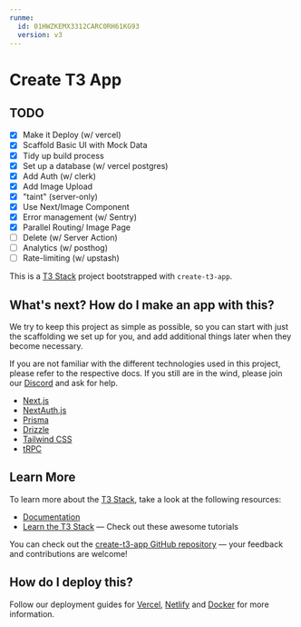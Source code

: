 ```yaml
---
runme:
  id: 01HWZKEMX3312CARC0RH61KG93
  version: v3
---
```


# Create T3 App

## TODO

- [X] Make it Deploy (w/ vercel)
- [X] Scaffold Basic UI with Mock Data
- [X] Tidy up build process
- [X] Set up a database (w/ vercel postgres)
- [X] Add Auth (w/ clerk)
- [X] Add Image Upload
- [X] "taint" (server-only)
- [X] Use Next/Image Component
- [X] Error management (w/ Sentry)
- [X] Parallel Routing/ Image Page
- [ ] Delete (w/ Server Action)
- [ ] Analytics (w/ posthog)
- [ ] Rate-limiting (w/ upstash)

This is a [T3 Stack](https://create.t3.gg/) project bootstrapped with `create-t3-app`.

## What's next? How do I make an app with this?

We try to keep this project as simple as possible, so you can start with just the scaffolding we set up for you, and add additional things later when they become necessary.

If you are not familiar with the different technologies used in this project, please refer to the respective docs. If you still are in the wind, please join our [Discord](https://t3.gg/discord) and ask for help.

- [Next.js](https://nextjs.org)
- [NextAuth.js](https://next-auth.js.org)
- [Prisma](https://prisma.io)
- [Drizzle](https://orm.drizzle.team)
- [Tailwind CSS](https://tailwindcss.com)
- [tRPC](https://trpc.io)

## Learn More

To learn more about the [T3 Stack](https://create.t3.gg/), take a look at the following resources:

- [Documentation](https://create.t3.gg/)
- [Learn the T3 Stack](https://create.t3.gg/en/faq#what-learning-resources-are-currently-available) — Check out these awesome tutorials

You can check out the [create-t3-app GitHub repository](https://github.com/t3-oss/create-t3-app) — your feedback and contributions are welcome!

## How do I deploy this?

Follow our deployment guides for [Vercel](https://create.t3.gg/en/deployment/vercel), [Netlify](https://create.t3.gg/en/deployment/netlify) and [Docker](https://create.t3.gg/en/deployment/docker) for more information.
